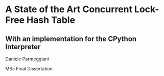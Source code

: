 # A State of the Art Concurrent Lock-Free Hash Table

## With an implementation for the CPython Interpreter

Daniele Parmeggiani

MSc Final Dissertation

